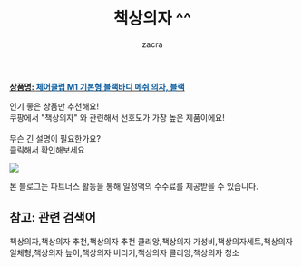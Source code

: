 ﻿---
layout: post
title:  "책상의자 ^^"
author: zacra
categories: [ 아이템 ]
tags: [책상의자,책상의자 추천,책상의자 추천 클리앙,책상의자 가성비,책상의자세트,책상의자 일체형,책상의자 높이,책상의자 버리기,책상의자 클리앙,책상의자 청소]
image: https://static.coupangcdn.com/image/product/image/vendoritem/2018/10/16/3016767184/c5e1b10a-bfc9-4777-95ae-311058284c0b.jpg 
description: "쿠팡에서 책상의자 관련 키워드로 가장 고객 선호도가 높은 제품이랍니다."
rating: 4.5
---

<a href="https://link.coupang.com/re/AFFSDP?lptag=AF8407795&pageKey=2420327&itemId=11141266&vendorItemId=71758595385&traceid=V0-153-0d34313df4db0c54"><b>상품명: <font color='#01579B'>체어클럽 M1 기본형 블랙바디 메쉬 의자, 블랙</font></b></a>

인기 좋은 상품만 추천해요!<br/>
쿠팡에서 "책상의자" 와 관련해서 선호도가 가장 높은 제품이에요!<br/><br/>
무슨 긴 설명이 필요한가요?  
클릭해서 확인해보세요


<a href="https://link.coupang.com/re/AFFSDP?lptag=AF8407795&pageKey=2420327&itemId=11141266&vendorItemId=71758595385&traceid=V0-153-0d34313df4db0c54"><img src="https://thumbnail7.coupangcdn.com/thumbnails/remote/q89/image/vendor_inventory/1b0d/3bcde70637d6d600a09631bb58e316038c71bc44fe24023214fa0814dd76.jpg"></a> 

본 블로그는 파트너스 활동을 통해 일정액의 수수료를 제공받을 수 있습니다.

## 참고: 관련 검색어    
책상의자,책상의자 추천,책상의자 추천 클리앙,책상의자 가성비,책상의자세트,책상의자 일체형,책상의자 높이,책상의자 버리기,책상의자 클리앙,책상의자 청소
